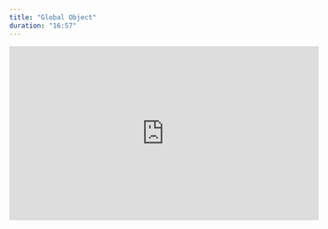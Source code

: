 ```yaml
---
title: "Global Object"
duration: "16:57"
---
```


<iframe width="560" height="315" src="https://www.youtube.com/embed/BDq-ppL0CpQ" title="YouTube video player" frameborder="0" allow="accelerometer; autoplay; clipboard-write; encrypted-media; gyroscope; picture-in-picture; web-share" allowfullscreen></iframe>